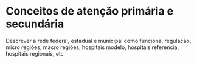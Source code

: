 # Conceitos de atenção primária e secundária

Descrever a rede federal, estadual e municipal como funciona, regulação, micro regiões, macro regiões, hospitais modelo, hospitais referencia, hospitais regionais, etc


